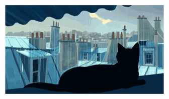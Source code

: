 <div style="display: flex; justify-content: center; align-items: center">
    <a href="#" target="_blank">
        <img src="download.gif" alt="Centered Image">
    </a>
</div>
